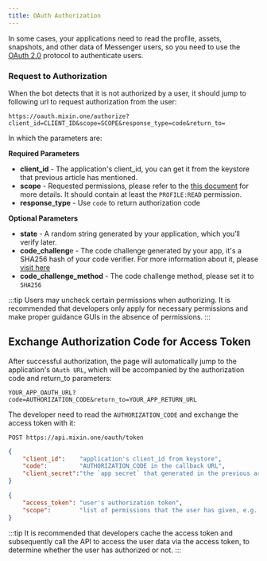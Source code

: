 ```yaml
---
title: OAuth Authorization
---
```


In some cases, your applications need to read the profile, assets, snapshots, and other data of Messenger users, so you need to use the [OAuth 2.0](https://tools.ietf.org/html/rfc6749) protocol to authenticate users.

### Request to Authorization

When the bot detects that it is not authorized by a user, it should jump to following url to request authorization from the user:

```
https://oauth.mixin.one/authorize?client_id=CLIENT_ID&scope=SCOPE&response_type=code&return_to=
```

In which the parameters are:

**Required Parameters**

- **client_id** - The application's client_id, you can get it from the keystore that previous article has mentioned.
- **scope** - Requested permissions, please refer to the [this document](/api/oauth/scope/) for more details. It should contain at least the `PROFILE:READ` permission.
- **response_type** - Use `code` to return authorization code

**Optional Parameters**

- **state** - A random string generated by your application, which you’ll verify later.
- **code_challeng**e - The code challenge generated by your app, it's a SHA256 hash of your code verifier. For more information about it, please [visit here](https://www.oauth.com/oauth2-servers/pkce/authorization-request/)
- **code_challenge_method** - The code challenge method, please set it to `SHA256`

:::tip
Users may uncheck certain permissions when authorizing.
It is recommended that developers only apply for necessary permissions and make proper guidance GUIs in the absence of permissions.
:::

## Exchange Authorization Code for Access Token

After successful authorization, the page will automatically jump to the application's `OAuth URL`, which will be accompanied by the authorization code and return_to parameters:

```
YOUR_APP_OAUTH_URL?code=AUTHORIZATION_CODE&return_to=YOUR_APP_RETURN_URL
```

The developer need to read the `AUTHORIZATION_CODE` and exchange the access token with it:

```
POST https://api.mixin.one/oauth/token
```

```json title="Payload"
{
    "client_id":    "application's client_id from keystore",
    "code":         "AUTHORIZATION_CODE in the callback URL",
    "client_secret":"the `app secret` that generated in the previous article"
}
```

```json title="Response"
{
    "access_token": "user's authorization token",
    "scope":        "list of permissions that the user has given, e.g. 'PROFILE:READ ASSETS:READ'"
}
```

:::tip
It is recommended that developers cache the access token and subsequently call the API to access the user data via the access token, to determine whether the user has authorized or not.
:::

